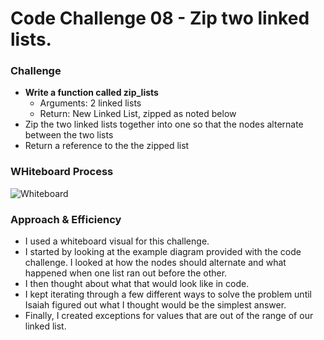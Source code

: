 # Code Challenge 08 - Zip two linked lists.

### Challenge

+ **Write a function called zip_lists**
  + Arguments: 2 linked lists
  + Return: New Linked List, zipped as noted below
+ Zip the two linked lists together into one so that the nodes alternate between the two lists
+ Return a reference to the the zipped list

### WHiteboard Process

![Whiteboard]('/home/micgreene/codefellows/301/data-structures-and-algorithms/python/code_challenges/linked-list-zip/code_challenge_08.jpg')

### Approach & Efficiency

+ I used a whiteboard visual for this challenge.
+ I started by looking at the example diagram provided with the code challenge. I looked at how the nodes should alternate and what happened when one list ran out before the other.
+ I then thought about what that would look like in code.
+ I kept iterating through a few different ways to solve the problem until Isaiah figured out what I thought would be the simplest answer.
+ Finally, I created exceptions for values that are out of the range of our linked list.


